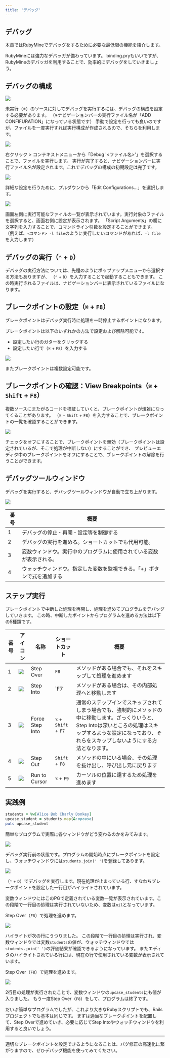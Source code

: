 ```yaml
---
title: 'デバッグ'
---
```


## デバッグ

本章ではRubyMineでデバッグをするために必要な最低限の機能を紹介します。

RubyMineには強力なデバッガが備わっています。
binding.pryもいいですが、RubyMineのデバッガを利用することで、効率的にデバッグをしていきましょう。

## デバッグの構成

![](/images/debug/rubymine-210819-16:05:27.png)

未実行（※）のソースに対してデバッグを実行するには、デバッグの構成を設定する必要があります。
（※ナビゲーションバーの実行ファイル名が「ADD CONFIFURATION」になっている状態です）
手動で設定を行っても良いのですが、ファイルを一度実行すれば実行構成が作成されるので、そちらを利用します。

![](/images/debug/how-to-configure.gif)

右クリック > コンテキストメニューから「Debug '<ファイル名>'」を選択することで、ファイルを実行します。
実行が完了すると、ナビゲーションバーに実行ファイル名が設定されます。これでデバッグの構成の初期設定は完了です。

![](/images/debug/rubymine-210819-16:17:24.png)

詳細な設定を行うために、プルダウンから「Edit Configurations...」を選択します。

![](/images/debug/rubymine-210819-16:18:32.png)

画面左側に実行可能なファイルの一覧が表示されています。実行対象のファイルを選択すると、画面右側に設定が表示されます。
「Script Arguments」の欄に文字列を入力することで、コマンドライン引数を設定することができます。
（例えば、`<コマンド> -l file`のように実行したいコマンドがあれば、`-l file`を入力します）

## デバッグの実行（`⌃` + `D`）

デバッグの実行方法については、先程のようにポップアップメニューから選択する方法もありますが、 （`⌃` + `D`）を入力することで起動することもできます。
この時実行されるファイルは、ナビゲーションバーに表示されているファイルになります。

## ブレークポイントの設定（`⌘` + `F8`）

ブレークポイントはデバッグ実行時に処理を一時停止するポイントになります。

ブレークポイントは以下のいずれかの方法で設定および解除可能です。

- 設定したい行のガターをクリックする
- 設定したい行で（`⌘` + `F8`）を入力する

![](/images/debug/how-to-set-breakpoint.gif)

またブレークポイントは複数設定可能です。

## ブレークポイントの確認：View Breakpoints（`⌘` + `Shift` + `F8`）

複数ソースにまたがるコードを検証していくと、ブレークポイントが煩雑になってくることがあります。
（`⌘` + `Shift` + `F8`）を入力することで、ブレークポイントの一覧を確認することができます。

![](/images/debug/how-to-view-breakpoints.gif)

チェックをオフにすることで、ブレークポイントを無効（ブレークポイントは設定されているが、そこで処理が中断しない）にすることができ、
プレビューエディタ中のブレークポイントをオフにすることで、ブレークポイントの解除を行うことができます。

## デバッグツールウィンドウ

デバッグを実行すると、デバッグツールウィンドウが自動で立ち上がります。

![](/images/debug/rubymine-210819-16:43:52.png)

| 番号 | 概要                                                                 |
| ---- | -------------------------------------------------------------------- |
| 1    | デバッグの停止・再開・設定等を制御する                               |
| 2    | デバッグの実行を進める。ショートカットでも代用可能。                 |
| 3    | 変数ウィンドウ。実行中のプログラムに使用されている変数が表示される。 |
| 4    | ウォッチウィンドウ。指定した変数を監視できる。「+」ボタンで式を追加する |

## ステップ実行

ブレークポイントで中断した処理を再開し、処理を進めてプログラムをデバッグしていきます。
この時、中断したポイントからプログラムを進める方法は以下の5種類です。

| 番号 | アイコン                                        | 名称            | ショートカット        | 概要                                                                                                                                                                                                                  |
| ---- | ----------------------------------------------- | --------------- | --------------------- | --------------------------------------------------------------------------------------------------------------------------------------------------------------------------------------------------------------------- |
| 1    | ![](/images/debug/rubymine-210819-16:57:24.png) | Step Over       | `F8`                  | メソッドがある場合でも、それをスキップして処理を進めます                                                                                                                                                              |
| 2    | ![](/images/debug/rubymine-210819-16:57:32.png) | Step Into       | `F7                   | メソッドがある場合は、その内部処理へと移動します                                                                                                                                                                      |
| 3    | ![](/images/debug/rubymine-210819-16:57:41.png) | Force Step Into | `⌥` + `Shift` + `F7` | 通常のステップインでスキップされてしまう場合でも、強制的にメソッドの中に移動します。ざっくりいうと、Step Intoは深いところの処理はスキップするような設定になっており、それらをスキップしないようにする方法となります。 |
| 4    | ![](/images/debug/rubymine-210819-16:57:48.png) | Step Out        | `Shift` + `F8`        | メソッドの中にいる場合、その処理を抜け出し、呼び出し元に戻ります                                                                                                                                                      |
| 5    | ![](/images/debug/rubymine-210819-16:58:01.png) | Run to Cursor   | `⌥` + `F9`           | カーソルの位置に達するため処理を進めます                                                                                                                                                                              |

## 実践例

```ruby
students = %w[Alice Bob Charly Donkey]
upcase_student = students.map(&:upcase)
puts upcase_student
```

簡単なプログラムで実際に各ウィンドウがどう変わるのかをみてみます。

![](/images/debug/rubymine-210819-17:11:12.png)

デバッグ実行前の状態です。プログラムの開始時点にブレークポイントを設定し、ウォッチウィンドウには`students.join(' ')`を登録してあります。

![](/images/debug/rubymine-210819-17:12:37.png)

（`⌃` + `D`）でデバッグを実行します。現在処理が止まっている行、すなわちブレークポイントを設定した一行目がハイライトされています。

変数ウィンドウにはこのPGで定義されている変数一覧が表示されています。この段階で一行目の処理は実行されていないため、変数は`nil`となっています。

Step Over（`F8`）で処理を進めます。

![](/images/debug/rubymine-210819-17:13:00.png)

ハイライトが次の行にうつりました。
この段階で一行目の処理は実行され、変数ウィンドウでは変数`students`の値が、ウォッチウィンドウでは`students.join(' ')`の評価結果が確認できるようになっています。
またエディタのハイライトされている行には、現在の行で使用されている変数が表示されています。

Step Over（`F8`）で処理を進めます。

![](/images/debug/rubymine-210819-17:13:28.png)

2行目の処理が実行されたことで、変数ウィンドウの`upcase_students`にも値が入りました。
もう一度Step Over（`F8`）をして、プログラムは終了です。

だいぶ簡単なプログラムでしたが、これより大きなRubyスクリプトでも、Railsプロジェクトでも基本は同じです。
まずは適当なブレークポイントを配置して、Step Overで進めていき、必要に応じてStep Intoやウォッチウィンドウを利用すると良いでしょう。

---

適切なブレークポイントを設定できるようになることは、バグ修正の高速化に繋がりますので、ぜひデバッグ機能を使ってみてください。
